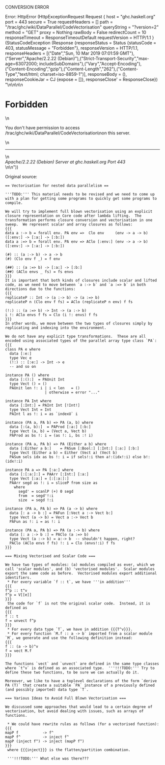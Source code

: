 CONVERSION ERROR

Error: HttpError (HttpExceptionRequest Request {
  host                 = "ghc.haskell.org"
  port                 = 443
  secure               = True
  requestHeaders       = []
  path                 = "/trac/ghc/wiki/DataParallel/CodeVectorisation"
  queryString          = "?version=2"
  method               = "GET"
  proxy                = Nothing
  rawBody              = False
  redirectCount        = 10
  responseTimeout      = ResponseTimeoutDefault
  requestVersion       = HTTP/1.1
}
 (StatusCodeException (Response {responseStatus = Status {statusCode = 403, statusMessage = "Forbidden"}, responseVersion = HTTP/1.1, responseHeaders = [("Date","Sun, 10 Mar 2019 07:01:59 GMT"),("Server","Apache/2.2.22 (Debian)"),("Strict-Transport-Security","max-age=63072000; includeSubDomains"),("Vary","Accept-Encoding"),("Content-Encoding","gzip"),("Content-Length","262"),("Content-Type","text/html; charset=iso-8859-1")], responseBody = (), responseCookieJar = CJ {expose = []}, responseClose' = ResponseClose}) "<!DOCTYPE HTML PUBLIC \"-//IETF//DTD HTML 2.0//EN\">\n<html><head>\n<title>403 Forbidden</title>\n</head><body>\n<h1>Forbidden</h1>\n<p>You don't have permission to access /trac/ghc/wiki/DataParallel/CodeVectorisation\non this server.</p>\n<hr>\n<address>Apache/2.2.22 (Debian) Server at ghc.haskell.org Port 443</address>\n</body></html>\n"))

Original source:

```trac
== Vectorisation for nested data parallelism ==

'''TODO:''' This material needs to be revised and we need to come up with a plan for getting some programs to quickly get some programs to compile.

We will try to implement full blown vectorisation using an explicit closure representation on Core code after lambda lifting.  The transformation performs closure conversion and vectorisation in one sweep.  We represent scalar and array closures as follows:
{{{
data a :-> b = forall env. PA env =>  Clo env     (env -> a -> b) ([:env:] -> [:a:] -> [:b:])
data a :=> b = forall env. PA env => AClo [:env:] (env -> a -> b) ([:env:] -> [:a:] -> [:b:])

(#) :: (a :-> b) -> a -> b
(#) (Clo env f _) = f env

(##) :: (a :=> b) -> [:a:] -> [:b:]
(##) (AClo envs _ fs) = fs envs
}}}
It is important that both kinds of closures include scalar and lifted code, as we need to move between `a :-> b` and `a :=> b` in both directions due to the functions:
{{{
replicateP :: Int -> (a :-> b) -> (a :=> b)
replicateP n (Clo env f fs) = AClo (replicateP n env) f fs

(!:) :: (a :=> b) -> Int -> (a :-> b)
i !: AClo envs f fs = Clo (i !: envs) f fs
}}}
In other words, we move between the two types of closures simply by replicating and indexing into the environment.

We do not have any explicit type transformations.  These are all encoded using associated types of the parallel array type class `PA`:
{{{
class PA e where
  data [:e:]
  type Vec e
  (!:) :: [:e:] -> Int -> e
  -- and so on

instance PA () where
  data [:():]  = PAUnit Int
  type Vect () = ()
  PAUnit len !: i | i < len   = ()
                  | otherwise = error "..."

instance PA Int where
  data [:Int:] = PAInt Int [!Int!]
  type Vect Int = Int
  PAInt l as !: i = as `indexU` i

instance (PA a, PA b) => PA (a, b) where
  data [:(a, b):]  = PAProd [:a:] [:b:]
  type Vect (a, b) = (Vect a, Vect b)
  PAProd as bs !: i = (as !: i, bs :! i)

instance (PA a, PA b) => PA (Either a b) where
  data [:Either a b:]    = PASum [:Bool:] [:Int:] [:a:] [:b:]
  type Vect (Either a b) = Either (Vect a) (Vect b)
  PASum sels idx as bs !: i = if sels!:i then a!:(idx!:i) else b!:(idx!:i)

instance PA a => PA [:a:] where
  data [:[:a:]:] = PAArr [:Int:] [:a:]
  type Vect [:a:] = [:[:a:]:]
  PAArr segd as !: i = sliceP from size as
    where
      segd' = scanlP (+) 0 segd
      from  = segd'!:i
      size  = segd !:i

instance (PA a, PA b) => PA (a -> b) where
  data [: a -> b :] = PAFun [:Vect a :-> Vect b:]
  type Vect (a -> b) = Vect a :-> Vect b
  PAFun as !: i = as !: i

instance (PA a, PA b) => PA (a :-> b) where
  data [: a :-> b :] = PAClo (a :=> b)
  type Vect (a :-> b) = a:-> b  -- shouldn't happen, right?
  PAClo (AClo envs f fs) !: i = Clo (envs!:i) f fs
}}}

=== Mixing Vectorised and Scalar Code ===

We have two types of modules: (a) modules compiled as ever, which we call 'scalar modules', and (b) 'vectorised modules'.  Scalar modules export the same code as before.  Vectorised modules export additional identifiers.
 * For every variable `f :: t`, we have '''in addition'''
{{{
f^p :: t^v
f^p = V[[e]]
}}}
 the code for `f` is not the original scalar code.  Instead, it is defined as
{{{
f :: t
f = unvect f^p
}}}
 * For every data type `T`, we have in addition {{{T^v}}}.
 * For every function `M.f :: a -> b` imported from a scalar module `M`, we generate and use the following definition instead:
{{{
f :: (a -> b)^v
f = vect M.f
}}}

The functions `vect` and `unvect` are defined in the same type classes where `t^v` is defined as an associated type.  '''!!!TODO:''' Try to define these two functions, to be sure we can actually do it.

Moreover, we like to have a toplevel declarations of the form `derive PA (T)` that create a suitable `PA` instance of a previously defined (and possibly imported) data type `T`.

=== Various Ideas to Avoid Full Blown Vectorisation ===

We discussed some approaches that would lead to a certain degree of vectorisation, but avoid dealing with issues, such as arrays of functions.

 * We could have rewrite rules as follows (for a vectorised function):
{{{
mapP f           -> f^
mapP f^          -> inject f^
mapP (inject f^) -> inject (mapP f^)
}}}
 where {{{inject}}} is the flatten/partition combination.

 '''!!!TODO:''' What else was there???

```
